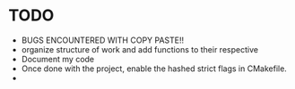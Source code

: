 # TODO

- BUGS ENCOUNTERED WITH COPY PASTE!!
- organize structure of work and add functions to their respective
- Document my code
- Once done with the project, enable the hashed strict flags in CMakefile.
- 